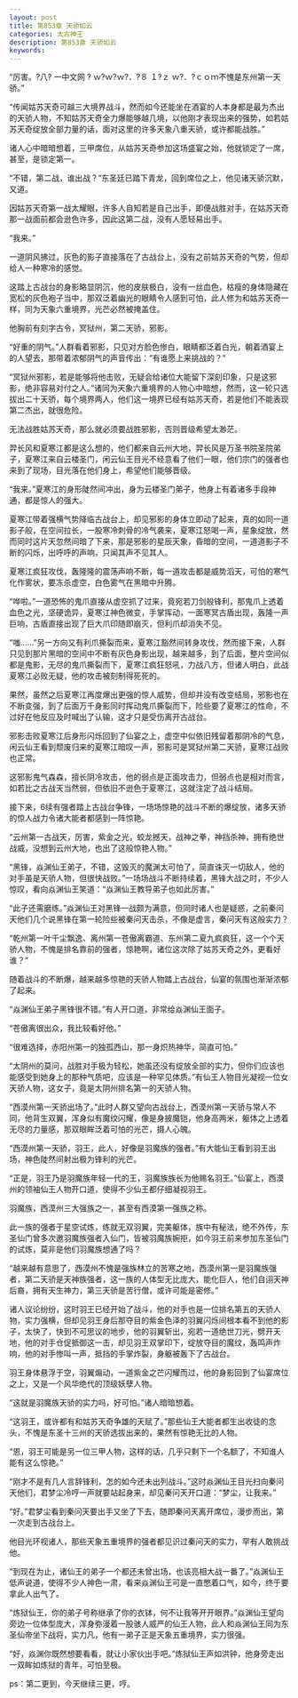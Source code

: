 ```yaml
---
layout: post
title: 第853章 天骄如云
categories: 太古神王
description: 第853章 天骄如云
keywords:
---
```


“厉害。?八? 一中文网 ? ｗ?ｗ?ｗ?．?８ １?ｚ ｗ?．?ｃｏｍ不愧是东州第一天骄。”

“传闻姑苏天奇可越三大境界战斗，然而如今还能坐在酒宴的人本身都是最为杰出的天骄人物，不知姑苏天奇全力爆能够越几境，以他刚才表现出来的强势，如若姑苏天奇绽放全部力量的话，面对这里的许多天象八重天骄，或许都能战胜。”

诸人心中暗暗想着，三甲席位，从姑苏天奇参加这场盛宴之始，他就锁定了一席，甚至，是锁定第一。

“不错，第二战，谁出战？”东圣廷已踏下青龙，回到席位之上，他见诸天骄沉默，又道。

因姑苏天奇第一战太耀眼，许多人自知若是自己出手，即便战胜对手，在姑苏天奇那一战面前都会逊色许多，因此这第二战，没有人愿轻易出手。

“我来。”

一道阴风拂过，灰色的影子直接落在了古战台上，没有之前姑苏天奇的气势，但却给人一种寒冷的感觉。

这踏上古战台的身影略显阴沉，他的皮肤极白，没有一丝血色，枯瘦的身体隐藏在宽松的灰色袍子当中，那双泛着幽光的眼睛令人感到可怕，此人修为和姑苏天奇一样，同为天象六重境界，光芒必然被掩盖住。

他胸前有刻字古令，冥狱州，第二天骄，邪影。

“好重的阴气。”人群看着邪影，只见对方脸色惨白，眼睛都泛着白光，朝着酒宴上的人望去，那带着浓郁阴气的声音传出：“有谁愿上来挑战的？”

“冥狱州邪影，若是能够将他击败，无疑会给诸位大能留下深刻印象，只是这邪影，绝非容易对付之人。”诸同为天象六重境界的人物心中暗想，然而，这一轮只选拔出二十天骄，每个境界两人，他们这一境界已经有姑苏天奇，若是他们不能表现第二杰出，就很危险。

无法战胜姑苏天奇，那么就必须要战胜邪影，否则晋级希望太渺茫。

羿长风和夏寒江都是这么想的，他们都来自云州大地，羿长风是万圣书院圣院弟子，夏寒江来自云楼圣门，闲云仙王目光不经意看了他们一眼，他们宗门的强者也来到了现场，目光落在他们身上，希望他们能够晋级。

“我来。”夏寒江的身形陡然间冲出，身为云楼圣门弟子，他身上有着诸多手段神通，都是惊人的强大。

夏寒江带着强横气势降临古战台上，却见邪影的身体立即动了起来，真的如同一道影子般，在空间拉长，一股寒冷刺骨的冷气袭来，夏寒江怒喝一声，星象绽放，然而同时这片天忽然间暗了下来，那是邪影的星辰天象，昏暗的空间，一道道影子不断的闪烁，出呼呼的声响，只闻其声不见其人。

夏寒江疯狂攻伐，轰隆隆的震荡声响不断，每一道攻击都是威势滔天，可怕的寒气化作雾状，要冻杀虚空，白色雾气在黑暗中升腾。

“哗啦。”一道恐怖的鬼爪直接从虚空抓了过来，竟宛若刀剑般锋利，那鬼爪上透着血色之光，坚硬诡异，夏寒江神色微变，手掌挥动，一面寒冥古盾出现，轰隆一声巨响，古盾直接出现了巨大爪印随即崩灭，但利爪却消失不见。

“嗤……”另一方向又有利爪撕裂而来，夏寒江豁然间转身攻伐，然而接下来，人群只见到那片黑暗的空间中不断有灰色身影出现，越来越多，到了后面，整片空间似都是鬼影，无尽的鬼爪撕裂而下，夏寒江疯狂怒吼，力战八方，但诸人明白，此战夏寒江必败无疑，他的攻击被刻制得死死的。

果然，虽然之后夏寒江再度爆出更强的惊人威势，但却并没有改变结局，邪影也在不断变强，到了后面万千身影同时挥动鬼爪撕裂而下，险些要了夏寒江的性命，不过好在他反应及时喊出了认输，这才只是受伤离开古战台。

邪影击败夏寒江后身形闪烁回到了仙宴之上，虚空中似依旧残留着那阴冷的气息，闲云仙王看到颓废归来的夏寒江暗叹一声，邪影可是冥狱州第二天骄，夏寒江战败也正常。

这邪影鬼气森森，擅长阴冷攻击，他的弱点是正面攻击力，但弱点也是相对而言，如若比之古战天当然弱，但依旧不逊色于夏寒江，这就注定了战斗结局。

接下来，6续有强者踏上古战台争锋，一场场惊艳的战斗不断的爆绽放，诸多天骄的惊人战力令诸大能者都感到一阵惊艳。

“云州第一古战天，厉害，紫金之光，蛟龙撼天，战神之拳，神挡杀神，拥有绝世战威，没想到云州大地，也出了这般惊艳人物。”

“黑锋，焱渊仙王弟子，不错，这毁灭的魔渊太可怕了，简直诛灭一切敌人，他的对手虽是天骄人物，但很快战败。”一场场战斗不断持续着，黑锋大战之时，不少人惊叹，看向焱渊仙王笑道：“焱渊仙王教导弟子也如此厉害。”

“此子还需磨练。”焱渊仙王对黑锋一战颇为满意，但同时诸人也是疑惑，之前秦问天他们几个说黑锋在第一轮险些被秦问天击杀，不像是虚言，秦问天有这般实力？

“乾州第一叶千尘飘逸、离州第一苍傲离霸道、东州第二夏九疯疯狂，这一个个天骄人物，不愧是排名靠前的强者，惊艳啊，诸位这次除了姑苏天奇之外，更看好谁？”

随着战斗的不断爆，越来越多惊艳的天骄人物踏上古战台，仙宴的氛围也渐渐浓郁了起来。

“焱渊仙王弟子黑锋很不错。”有人开口道，非常给焱渊仙王面子。

“苍傲离很出众，我比较看好他。”

“很难选择，赤阳州第一的独孤西山，那一身炽热神华，简直可怕。”

“太阴州的莫问，战胜对手极为轻松，她虽还没有绽放全部的实力，但你们应该也能感受到她身上的那种气质吧，应该是一种罕见体质。”有仙王人物目光凝视一位女天骄人物，这女子，竟是太阴州排名第一的天骄人物。

“西漠州第一天骄出场了。”此时人群又望向古战台上，西漠州第一天骄与常人不同，他背生双翼，浑身似有魔纹闪耀，像是身披魔铠，他身高两米，躯体之上透着无尽的力量感，那双眼眸泛着可怕的光芒，摄人心魄。

“西漠州第一天骄，羽王，此人，好像是羽魔族的强者。”有大能仙王看到羽王出场，神色陡然间射出极为锋利的光芒。

“正是，羽王乃是羽魔族年轻一代的王，羽魔族族长为他赐名羽王。”仙宴上，西漠州的领袖仙王人物开口道，使得不少仙王都仔细凝视羽王。

羽魔族，西漠州三大强族之一，甚至有西漠第一强族之称。

此一族的强者于星空试炼，练就无双羽翼，完美躯体，族中有秘法，绝不外传，东圣仙门曾多次邀羽魔族强者入仙门，皆被羽魔族婉拒，如今羽王前来参加东圣仙门的试炼，莫非是他们羽魔族想通了吗？

“越来越有意思了，西漠州不愧是强族林立的苦寒之地，西漠州第一是羽魔族强者，第二天骄是天神族强者，这一族的人体型无比庞大，能化巨人，他们自诩天神后裔，拥有天生神力，第三天骄是苦行僧，或许可能是密修。”

诸人议论纷纷，这时羽王已经开始了战斗，他的对手也是一位排名第五的天骄人物，实力强横，但却见羽王身后那夺目的紫金色泽的羽翼闪烁间根本看不到他的影子，太快了，快到不可思议的地步，他的羽翼斩出，宛若一道绝世刀光，劈开天地，他的对手仓促抵御这一击，却见羽王双掌印下，绽放夺目的魔纹，轰鸣声炸响，他的对手惨叫一声，抵挡的手掌炸裂，身躯被轰下了古战台。

羽王身体悬浮于空，羽翼煽动，一道紫金之芒闪耀而过，他的身影回到了仙宴席位之上，又是一个风华绝代的顶级妖孽人物。

“这就是羽魔族天骄的实力吗，好可怕。”诸人暗暗想着。

“这羽王，或许都有和姑苏天奇争雄的天赋了。”那些仙王大能者都生出收徒的念头，不愧是东圣十三州的天骄选拔出来的，果然有惊艳无比的人物。

“恩，羽王可能是另一位三甲人物，这样的话，几乎只剩下一个名额了，不知谁人能有这么惊艳。”

“刚才不是有几人言辞锋利，怎的如今还未出列战斗。”这时焱渊仙王目光扫向秦问天他们，君梦尘冷哼一声就要站起身来，却见秦问天开口道：“梦尘，让我来。”

“好。”君梦尘看到秦问天要出手又坐了下去，随即秦问天离开席位，漫步而出，第一次走到古战台上。

他目光环视诸人，那些天象五重境界的强者都见识过秦问天的实力，罕有人敢挑战他。

“到现在为止，诸仙王的弟子一个都还未曾出场，也该亮相大战一番了。”焱渊仙王低声说道，使得不少人神色一肃，看来焱渊仙王可是一直憋着口气，如今，终于要拿此人出气了。

“炼狱仙王，你的弟子号称继承了你的衣钵，何不让我等开开眼界。”焱渊仙王望向旁边一位体型庞大，浑身弥漫着一股骇人威严的仙王人物，此人和焱渊仙王同为东圣仙帝坐下战将，实力凡，他有一弟子正是天象五重境界，实力很强。

“好，焱渊你既然想要看看，就让小家伙出手吧。”炼狱仙王声如洪钟，他身旁走出一双眸如炼狱的青年，可怕至极。

ps：第二更到，今天继续三更，哼。
